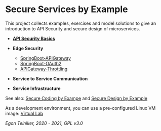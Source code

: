 # Secure Services by Example 

This project collects examples, exercises and model solutions to give an introduction to API Security and secure 
design of microservices.

* [**API Security Basics**](https://github.com/teiniker/teiniker-lectures-secureservices/tree/master/api-security-basics)

* **Edge Security**
    * [SpringBoot-APIGateway](https://github.com/teiniker/teiniker-lectures-secureservices/tree/master/edge-security/SpringBoot-APIGateway)
    * [SpringBoot-OAuth2](https://github.com/teiniker/teiniker-lectures-secureservices/tree/master/edge-security/SpringBoot-OAuth2)
    * [APIGateway-Throttling](https://github.com/teiniker/teiniker-lectures-secureservices/tree/master/edge-security/APIGateway-Throttling) 

* **Service to Service Communication**  
  
* **Service Infrastructure**
  
See also: 
[Secure Coding by Exampe](https://github.com/teiniker/teiniker-lectures-securecoding) and 
[Secure Design by Example](https://github.com/teiniker/teiniker-lectures-securedesign) 

As a development environment, you can use a pre-configured Linux VM image:
[Virtual Lab](https://drive.google.com/drive/folders/1AzsF4Mvh1HJ8k6OW5W5hQ5CF0HdqA51l)

*Egon Teiniker, 2020 - 2021, GPL v3.0*
